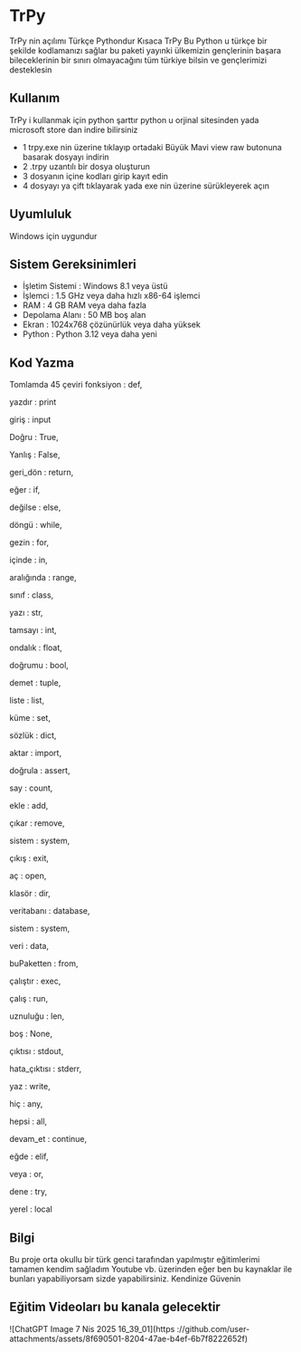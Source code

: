 # TrPy
TrPy nin açılımı Türkçe Pythondur Kısaca TrPy Bu Python u türkçe bir şekilde kodlamanızı sağlar bu paketi yayınki ülkemizin gençlerinin başara bileceklerinin bir sınırı olmayacağını tüm türkiye bilsin ve gençlerimizi desteklesin

## Kullanım
TrPy i kullanmak için python şarttır python u orjinal sitesinden yada microsoft store dan indire bilirsiniz
- 1 trpy.exe nin üzerine tıklayıp ortadaki Büyük Mavi view raw butonuna basarak dosyayı indirin
- 2 .trpy uzantılı bir dosya oluşturun
- 3 dosyanın içine kodları girip kayıt edin
- 4 dosyayı ya çift tıklayarak yada exe nin üzerine sürükleyerek açın

## Uyumluluk
Windows için uygundur

## Sistem Gereksinimleri

- İşletim Sistemi :	Windows 8.1 veya üstü
- İşlemci :	1.5 GHz veya daha hızlı x86-64 işlemci
- RAM :	4 GB RAM veya daha fazla
- Depolama Alanı :	50 MB boş alan
- Ekran :	1024x768 çözünürlük veya daha yüksek
- Python :	Python 3.12 veya daha yeni

## Kod Yazma
Tomlamda 45 çeviri
  fonksiyon : def,
  
  yazdır : print
  
  giriş : input
  
  Doğru : True,
  
  Yanlış : False,
  
  geri_dön : return,
  
  eğer : if,
  
  değilse : else,
  
  döngü : while,
  
  gezin : for,
  
  içinde : in,
  
  aralığında : range,
  
  sınıf : class,
  
  yazı : str,
  
  tamsayı : int,
  
  ondalık : float,
  
  doğrumu : bool,
  
  demet : tuple,
  
  liste : list,
  
  küme : set,
  
  sözlük : dict,
  
  aktar : import,
  
  doğrula : assert,
  
  say : count,
  
  ekle : add,
  
  çıkar : remove,
  
  sistem : system,
  
  çıkış : exit,
  
  aç : open,
  
  klasör : dir,
  
  veritabanı : database,
  
  sistem : system,
  
  veri : data,
  
  buPaketten : from,
  
  çalıştır : exec,
  
  çalış : run,
  
  uznuluğu : len,
  
  boş : None,
  
  çıktısı : stdout,
  
  hata_çıktısı : stderr,
  
  yaz : write,
  
  hiç : any,
  
  hepsi : all,
  
  devam_et : continue,
  
  eğde : elif,
  
  veya : or,
  
  dene : try,
  
  yerel : local

## Bilgi
Bu proje orta okullu bir türk genci tarafından yapılmıştır eğitimlerimi tamamen kendim sağladım Youtube vb. üzerinden eğer ben bu kaynaklar ile bunları yapabiliyorsam sizde yapabilirsiniz. Kendinize Güvenin

## Eğitim Videoları bu kanala gelecektir
![ChatGPT Image 7 Nis 2025 16_39_01](https ://github.com/user-attachments/assets/8f690501-8204-47ae-b4ef-6b7f8222652f)
